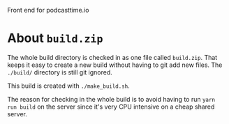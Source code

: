 Front end for podcasttime.io


About `build.zip`
=================

The whole build directory is checked in as one file called `build.zip`.
That keeps it easy to create a new build without having to git add
new files. The `./build/` directory is still git ignored.

This build is created with `./make_build.sh`.

The reason for checking in the whole build is to avoid having to run
`yarn run build` on the server since it's very CPU intensive on a cheap
shared server.
